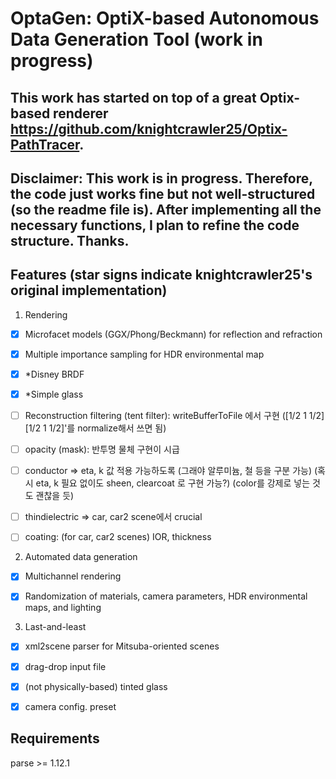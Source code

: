 # OptaGen: OptiX-based Autonomous Data Generation Tool (work in progress)

## This work has started on top of a great Optix-based renderer https://github.com/knightcrawler25/Optix-PathTracer. 

## Disclaimer: This work is in progress. Therefore, the code just works fine but not well-structured (so the readme file is). After implementing all the necessary functions, I plan to refine the code structure. Thanks.

## Features (star signs indicate knightcrawler25's original implementation)
1. Rendering

- [x] Microfacet models (GGX/Phong/Beckmann) for reflection and refraction

- [x] Multiple importance sampling for HDR environmental map

- [x] *Disney BRDF

- [x] *Simple glass

- [ ] Reconstruction filtering (tent filter): writeBufferToFile 에서 구현 ([1/2 1 1/2][1/2 1 1/2]'를 normalize해서 쓰면 됨)

- [ ] opacity (mask): 반투명 물체 구현이 시급

- [ ] conductor => eta, k 값 적용 가능하도록 (그래야 알루미늄, 철 등을 구분 가능) (혹시 eta, k 필요 없이도 sheen, clearcoat 로 구현 가능?) (color를 강제로 넣는 것도 괜찮을 듯)

- [ ] thindielectric => car, car2 scene에서 crucial

- [ ] coating: (for car, car2 scenes) IOR, thickness

2. Automated data generation

- [x] Multichannel rendering

- [x] Randomization of materials, camera parameters, HDR environmental maps, and lighting

3. Last-and-least

- [x] xml2scene parser for Mitsuba-oriented scenes

- [x] drag-drop input file

- [x] (not physically-based) tinted glass

- [x] camera config. preset

## Requirements
parse >= 1.12.1